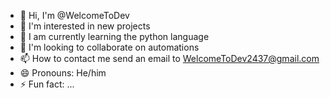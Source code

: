 - 👋 Hi, I'm @WelcomeToDev
- 👀 I'm interested in new projects
- 🌱 I am currently learning the python language
- 💞️ I'm looking to collaborate on automations
- 📫 How to contact me send an email to WelcomeToDev2437@gmail.com
- 😄 Pronouns: He/him
- ⚡ Fun fact: ...
<!---
WelcomeToDev/WelcomeToDev is a ✨ special ✨ repository because its `README.md` (this file) appears on your GitHub profile.
You can click the Preview link to take a look at your changes.
--->
